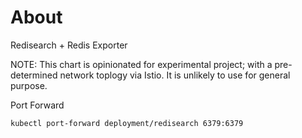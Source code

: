 # About

Redisearch + Redis Exporter

NOTE: This chart is opinionated for experimental project; with a pre-determined network toplogy via Istio. It is unlikely to use for general purpose.

Port Forward
```shell
kubectl port-forward deployment/redisearch 6379:6379
```
